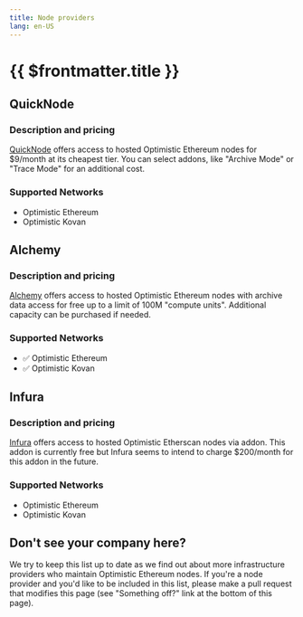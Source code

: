 ```yaml
---
title: Node providers
lang: en-US
---
```


# {{ $frontmatter.title }}

## QuickNode

### Description and pricing

[QuickNode](https://www.quicknode.com/) offers access to hosted Optimistic Ethereum nodes for $9/month at its cheapest tier.
You can select addons, like "Archive Mode" or "Trace Mode" for an additional cost.

### Supported Networks

- Optimistic Ethereum
- Optimistic Kovan

## Alchemy

### Description and pricing

[Alchemy](https://www.alchemy.com/) offers access to hosted Optimistic Ethereum nodes with archive data access for free up to a limit of 100M "compute units".
Additional capacity can be purchased if needed.

### Supported Networks

- ✅ Optimistic Ethereum
- ✅ Optimistic Kovan

## Infura

### Description and pricing

[Infura](https://infura.io) offers access to hosted Optimistic Etherscan nodes via addon.
This addon is currently free but Infura seems to intend to charge $200/month for this addon in the future.

### Supported Networks

- Optimistic Ethereum
- Optimistic Kovan

## Don't see your company here?

We try to keep this list up to date as we find out about more infrastructure providers who maintain Optimistic Ethereum nodes.
If you're a node provider and you'd like to be included in this list, please make a pull request that modifies this page (see "Something off?" link at the bottom of this page).
